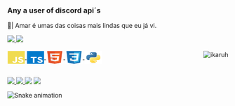 ### Any a user of discord api´s

🍜| Amar é umas das coisas mais lindas que eu já vi.
 <div>
  <a href="https://github.com/Ikaruhz">
  <img height="180em" src="https://github-readme-stats.vercel.app/api?username=ikaruhz&show_icons=true&theme=dark&include_all_commits=true&count_private=true"/>
  <img height="180em" src="https://github-readme-stats.vercel.app/api/top-langs/?username=ikaruh&layout=compact&langs_count=7&theme=dark"/>

<div style="display: inline_block"><br>
  <img align="center" alt="Rafa-Js" height="30" width="40" src="https://raw.githubusercontent.com/devicons/devicon/master/icons/javascript/javascript-plain.svg">
  <img align="center" alt="Rafa-Ts" height="30" width="40" src="https://raw.githubusercontent.com/devicons/devicon/master/icons/typescript/typescript-plain.svg">
  <img align="center" alt="Rafa-HTML" height="30" width="40" src="https://raw.githubusercontent.com/devicons/devicon/master/icons/html5/html5-original.svg">
  <img align="center" alt="Rafa-CSS" height="30" width="40" src="https://raw.githubusercontent.com/devicons/devicon/master/icons/css3/css3-original.svg">
  <img align="center" alt="Rafa-Python" height="30" width="40" src="https://raw.githubusercontent.com/devicons/devicon/master/icons/python/python-original.svg">
  <img align="right" alt="ikaruh" src="https://user-images.githubusercontent.com/59300322/130700114-46236529-3866-4b10-abe2-728b1c540dcf.png">
</div>

##

<div>
 <a href="https://www.youtube.com/channel/UC90eBa3_3nvSGpImflarNKA" target="_blank"><img src="https://img.shields.io/badge/YouTube-FF0000?style=for-the-badge&logo=youtube&logoColor=white" target="_blank">
 </a>
 	<a href="https://www.instagram.com/eoikaruh_/" target="_blank"><img src="	https://img.shields.io/badge/Instagram-E4405F?style=for-the-badge&logo=instagram&logoColor=white" target="_blank">
</a>
 <a href="https://discord.gg/pDbY76q8Qf" target="_blank"><img src="https://img.shields.io/badge/Discord-7289DA?style=for-the-badge&logo=discord&logoColor=white" target="_blank"></a> 
  <a href="https://899.carrd.co" target="_blank"><img src="https://img.shields.io/badge/NVIDIA-GTX1650-76B900?style=for-the-badge&logo=nvidia&logoColor=white" target="_blank"></a> 
</div>

 ![Snake animation](https://github.com/ikaruhz/ikaruhz/blob/output/github-contribution-grid-snake.svg)


